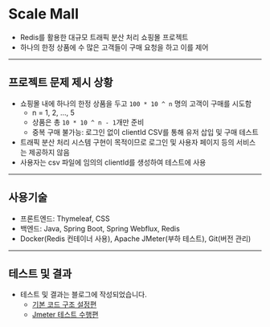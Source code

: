 # Scale Mall
- Redis를 활용한 대규모 트래픽 분산 처리 쇼핑몰 프로젝트
- 하나의 한정 상품에 수 많은 고객들이 구매 요청을 하고 이를 제어

---

## 프로젝트 문제 제시 상황

- 쇼핑몰 내에 하나의 한정 상품을 두고 `100 * 10 ^ n` 명의 고객이 구매를 시도함
  - n = 1, 2, ..., 5
  - 상품은 총 `10 * 10 ^ n - 1`개만 준비
  - 중복 구매 불가능: 로그인 없이 clientId CSV를 통해 유저 삽입 및 구매 테스트
- 트래픽 분산 처리 시스템 구현이 목적이므로 로그인 및 사용자 페이지 등의 서비스는 제공하지 않음
- 사용자는 csv 파일에 임의의 clientId를 생성하여 테스트에 사용

---

## 사용기술
- 프론트엔드: Thymeleaf, CSS
- 백엔드: Java, Spring Boot, Spring Webflux, Redis
- Docker(Redis 컨테이너 사용), Apache JMeter(부하 테스트), Git(버전 관리)

---

## 테스트 및 결과
- 테스트 및 결과는 블로그에 작성되었습니다.
  - [기본 코드 구조 설정편](https://velog.io/@bami/Redis-Spring-WebFlux-%EB%8C%80%EA%B7%9C%EB%AA%A8-%ED%8A%B8%EB%9E%98%ED%94%BD-%EC%B2%98%EB%A6%AC-%EC%8B%9C%EC%8A%A4%ED%85%9C)
  - [Jmeter 테스트 수행편](https://velog.io/@bami/Apache-JMeter-%ED%85%8C%EC%8A%A4%ED%8A%B8-%EC%88%98%ED%96%89)
